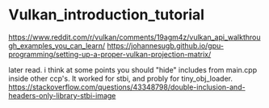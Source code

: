 # Vulkan_introduction_tutorial

https://www.reddit.com/r/vulkan/comments/19agm4z/vulkan_api_walkthrough_examples_you_can_learn/
https://johannesugb.github.io/gpu-programming/setting-up-a-proper-vulkan-projection-matrix/

later read. i think at some points you should "hide" includes from main.cpp inside other ccp's.
It worked for stbi, and probly for tiny_obj_loader.
https://stackoverflow.com/questions/43348798/double-inclusion-and-headers-only-library-stbi-image
